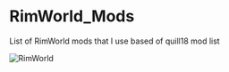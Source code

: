 # RimWorld_Mods
List of RimWorld mods that I use based of quill18 mod list

![RimWorld]([![maxresdefault](https://user-images.githubusercontent.com/57732081/202848054-0ebaa088-76e2-491f-87e8-acee7323cfa9.jpg)](https://i.ytimg.com/vi/866pKJDoHj4/maxresdefault.jpg))
